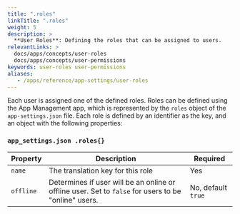 ```yaml
---
title: ".roles"
linkTitle: ".roles"
weight: 5
description: >
  **User Roles**: Defining the roles that can be assigned to users.
relevantLinks: >
  docs/apps/concepts/user-roles
  docs/apps/concepts/user-permissions
keywords: user-roles user-permissions
aliases:
   - /apps/reference/app-settings/user-roles
---
```


Each user is assigned one of the defined roles. Roles can be defined using the App Management app, which is represented by the `roles` object of the `app-settings.json` file. Each role is defined by an identifier as the key, and an object with the following properties:

### `app_settings.json .roles{}`

|Property|Description|Required|
|-------|---------|----------|
| `name` | The translation key for this role | Yes |
| `offline` | Determines if user will be an online or offline user. Set to `false` for users to be "online" users.  | No, default `true` |
